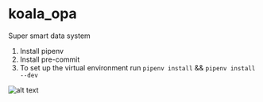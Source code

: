 # koala_opa
Super smart data system

1) Install pipenv
2) Install pre-commit
3) To set up the virtual environment run `pipenv install` && `pipenv install --dev`

![alt text](https://github.com/Greeengooo/koala_opa/blob/main/Koala.png?raw=true)
